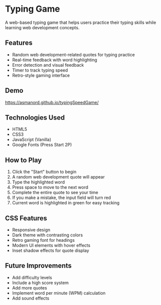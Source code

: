 # Typing Game

A web-based typing game that helps users practice their typing skills while learning web development concepts.

## Features

- Random web development-related quotes for typing practice
- Real-time feedback with word highlighting
- Error detection and visual feedback
- Timer to track typing speed
- Retro-style gaming interface

## Demo
https://asmanord.github.io/typingSpeedGame/

## Technologies Used

- HTML5
- CSS3
- JavaScript (Vanilla)
- Google Fonts (Press Start 2P)

## How to Play

1. Click the "Start" button to begin
2. A random web development quote will appear
3. Type the highlighted word
4. Press space to move to the next word
5. Complete the entire quote to see your time
6. If you make a mistake, the input field will turn red
7. Current word is highlighted in green for easy tracking


## CSS Features

- Responsive design
- Dark theme with contrasting colors
- Retro gaming font for headings
- Modern UI elements with hover effects
- Inset shadow effects for quote display

## Future Improvements

- Add difficulty levels
- Include a high score system
- Add more quotes
- Implement word per minute (WPM) calculation
- Add sound effects
